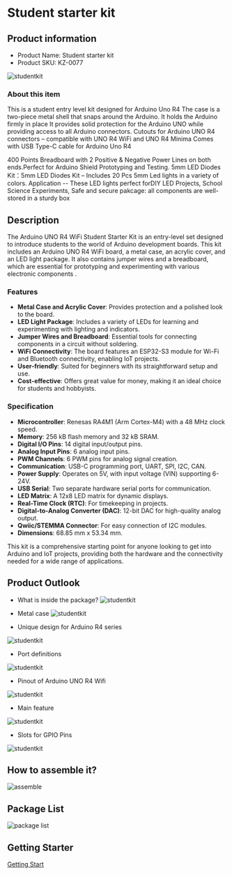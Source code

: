 # Student starter kit 

## Product information

* Product Name: Student starter kit 
* Product SKU: KZ-0077

![studentkit](./imgs/KZ-0077-1.jpg)

###  About this item 

This is a student entry level kit designed for Arduino Uno R4
The case is a two-piece metal shell that snaps around the Arduino. It holds the Arduino firmly in place
It provides solid protection for the Arduino UNO while providing access to all Arduino connectors.
Cutouts for Arduino UNO R4 connectors – compatible with UNO R4 WiFi and UNO R4 Minima
Comes with USB Type-C cable for Arduino Uno R4

400 Points Breadboard with 2 Positive & Negative Power Lines on both ends.Perfect for Arduino Shield Prototyping and Testing.
5mm LED Diodes Kit：5mm LED Diodes Kit – Includes 20 Pcs 5mm Led lights in a variety of colors.
Application -- These LED lights perfect forDIY LED Projects, School Science Experiments, 
Safe and secure pakcage: all components are well-stored in a sturdy box

## Description

The Arduino UNO R4 WiFi Student Starter Kit is an entry-level set designed to introduce students to the world of Arduino development boards. 
This kit includes an Arduino UNO R4 WiFi board, a metal case, an acrylic cover, and an LED light package. It also contains jumper wires and a breadboard, which are essential for prototyping and experimenting with various electronic components .

### Features

- **Metal Case and Acrylic Cover**: Provides protection and a polished look to the board.
- **LED Light Package**: Includes a variety of LEDs for learning and experimenting with lighting and indicators.
- **Jumper Wires and Breadboard**: Essential tools for connecting components in a circuit without soldering.
- **WiFi Connectivity**: The board features an ESP32-S3 module for Wi-Fi and Bluetooth connectivity, enabling IoT projects.
- **User-friendly**: Suited for beginners with its straightforward setup and use.
- **Cost-effective**: Offers great value for money, making it an ideal choice for students and hobbyists.

### Specification

- **Microcontroller**: Renesas RA4M1 (Arm Cortex-M4) with a 48 MHz clock speed.
- **Memory**: 256 kB flash memory and 32 kB SRAM.
- **Digital I/O Pins**: 14 digital input/output pins.
- **Analog Input Pins**: 6 analog input pins.
- **PWM Channels**: 6 PWM pins for analog signal creation.
- **Communication**: USB-C programming port, UART, SPI, I2C, CAN.
- **Power Supply**: Operates on 5V, with input voltage (VIN) supporting 6-24V.
- **USB Serial**: Two separate hardware serial ports for communication.
- **LED Matrix**: A 12x8 LED matrix for dynamic displays.
- **Real-Time Clock (RTC)**: For timekeeping in projects.
- **Digital-to-Analog Converter (DAC)**: 12-bit DAC for high-quality analog output.
- **Qwiic/STEMMA Connector**: For easy connection of I2C modules.
- **Dimensions**: 68.85 mm x 53.34 mm.

This kit is a comprehensive starting point for anyone looking to get into Arduino and IoT projects, providing both the hardware and the connectivity needed for a wide range of applications.

## Product Outlook

* What is inside the package? 
![studentkit](./imgs/KZ-0077-2.jpg)

* Metal case 
![studentkit](./imgs/KZ-0077-3.jpg)

* Unique design for Arduino R4 series 

![studentkit](./imgs/KZ-0077-4.jpg)

* Port definitions 

![studentkit](./imgs/KZ-0077-5.jpg)

* Pinout of Arduino UNO R4 Wifi 

![studentkit](./imgs/KZ-0077-6.jpg)

* Main feature

![studentkit](./imgs/KZ-0077-7.jpg)

* Slots for GPIO Pins 

![studentkit](./imgs/KZ-0077-9.jpg)

## How to assemble it? 

![assemble](./imgs/KZ-0077-assemble.jpg)

## Package List 

![package list](./imgs/KZ-0077-package-list.jpg)

## Getting Starter
[Getting Start](../kz-0073/getting-start.md)
